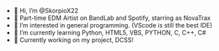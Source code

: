 - 👋 Hi, I’m @SkorpioX22
- 🎹 Part-time EDM Artist on BandLab and Spotify, starring as NovaTrax
- 👀 I’m interested in general programming. (VScode is still the best IDE)
- 🌱 I’m currently learning Python, HTML5, VBS, PYTHON, C, C++, C#
- 💾 Currently working on my project, DCSS!

<!---
SkorpioX22/SkorpioX22 is a ✨ special ✨ repository because its `README.md` (this file) appears on your GitHub profile.
You can click the Preview link to take a look at your changes.
--->
